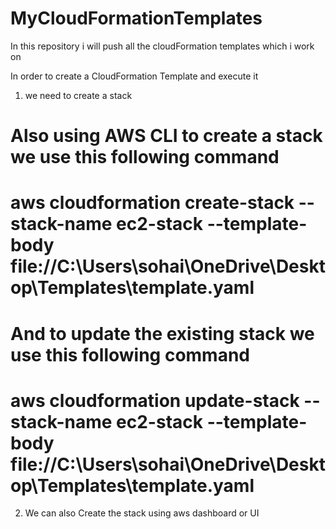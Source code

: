 # MyCloudFormationTemplates
In this repository i will push all the cloudFormation templates which i work on

In order to create a CloudFormation Template and execute it 
1. we need to create a stack 
# Also using AWS CLI to create a stack we use this following command
# aws cloudformation create-stack --stack-name ec2-stack --template-body file://C:\Users\sohai\OneDrive\Desktop\Templates\template.yaml 

# And to update the existing stack we use this following command
# aws cloudformation update-stack --stack-name ec2-stack --template-body file://C:\Users\sohai\OneDrive\Desktop\Templates\template.yaml 

2. We can also Create the stack using aws dashboard or UI
